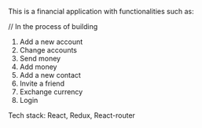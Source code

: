 This is a financial application with functionalities such as:

// In the process of building

1) Add a new account 
2) Change accounts
3) Send money
4) Add money
5) Add a new contact
6) Invite a friend
7) Exchange currency
8) Login

Tech stack: React, Redux, React-router
